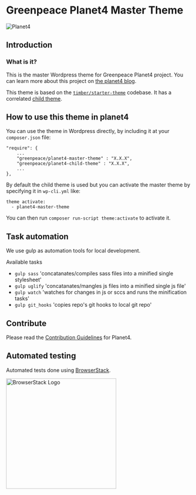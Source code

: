 # Greenpeace Planet4 Master Theme

![Planet4](./planet4.png)

## Introduction

### What is it?
This is the master Wordpress theme for Greenpeace Planet4 project.
You can learn more about this project on [the planet4 blog](https://medium.com/planet4).

This theme is based on the [`timber/starter-theme`](https://github.com/timber/starter-theme) codebase.
It has a correlated [child theme](https://github.com/greenpeace/greenpeace-planet4-child-theme).

## How to use this theme in planet4

You can use the theme in Wordpress directly, by including it at your `composer.json` file:
```
"require": {
    ...
    "greenpeace/planet4-master-theme" : "X.X.X",
    "greenpeace/planet4-child-theme" : "X.X.X",
    ...
},
```

By default the child theme is used but you can activate the master theme
by specifying it in `wp-cli.yml` like:
```
theme activate:
  - planet4-master-theme
```

You can then run `composer run-script theme:activate` to activate it.

## Task automation
We use gulp as automation tools for local development.

Available tasks

* `gulp sass` 'concatanates/compiles sass files into a minified single stylesheet'
* `gulp uglify` 'concatanates/mangles js files into a minified single js file'
* `gulp watch` 'watches for changes in js or sccs and runs the minification tasks'
* `gulp git_hooks` 'copies repo's git hooks to local git repo'


## Contribute

Please read the [Contribution Guidelines](https://planet4.greenpeace.org/handbook/dev-contribute-to-planet4/) for Planet4.

## Automated testing
Automated tests done using [BrowserStack](https://www.browserstack.com).

<img src="https://gist.githubusercontent.com/kirdia/2c7c68ed532310006bc4f5e50d6c06a2/raw/4d48287cd23a0d58694d1b9e61ffdf22cd7d8e66/browserstack-logo.svg?sanitize=true" alt="BrowserStack Logo" width="300" />
